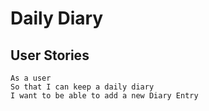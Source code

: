 # Daily Diary

## User Stories

```
As a user
So that I can keep a daily diary
I want to be able to add a new Diary Entry
```
